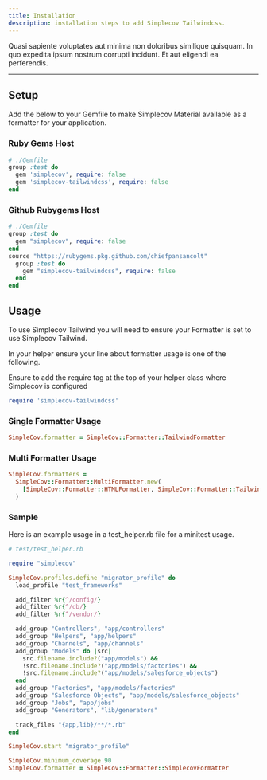 ```yaml
---
title: Installation
description: installation steps to add Simplecov Tailwindcss.
---
```


Quasi sapiente voluptates aut minima non doloribus similique quisquam. In quo expedita ipsum nostrum corrupti incidunt. Et aut eligendi ea perferendis.

---

## Setup

Add the below to your Gemfile to make Simplecov Material available as a formatter for your application.

### Ruby Gems Host

```ruby
# ./Gemfile
group :test do
  gem 'simplecov', require: false
  gem 'simplecov-tailwindcss', require: false
end
```

### Github Rubygems Host

```ruby
# ./Gemfile
group :test do
  gem "simplecov", require: false
end
source "https://rubygems.pkg.github.com/chiefpansancolt"
  group :test do
    gem "simplecov-tailwindcss", require: false
  end
end
```

## Usage

To use Simplecov Tailwind you will need to ensure your Formatter is set to use Simplecov Tailwind.

In your helper ensure your line about formatter usage is one of the following.

Ensure to add the require tag at the top of your helper class where Simplecov is configured

```ruby
require 'simplecov-tailwindcss'
```

### Single Formatter Usage

```ruby
SimpleCov.formatter = SimpleCov::Formatter::TailwindFormatter
```

### Multi Formatter Usage

```ruby
SimpleCov.formatters =
  SimpleCov::Formatter::MultiFormatter.new(
    [SimpleCov::Formatter::HTMLFormatter, SimpleCov::Formatter::TailwindFormatter],
  )
```

### Sample 

Here is an example usage in a test_helper.rb file for a minitest usage.

```ruby
# test/test_helper.rb

require "simplecov"

SimpleCov.profiles.define "migrator_profile" do
  load_profile "test_frameworks"

  add_filter %r{^/config/}
  add_filter %r{^/db/}
  add_filter %r{^/vendor/}

  add_group "Controllers", "app/controllers"
  add_group "Helpers", "app/helpers"
  add_group "Channels", "app/channels"
  add_group "Models" do |src|
    src.filename.include?("app/models") &&
    !src.filename.include?("app/models/factories") &&
    !src.filename.include?("app/models/salesforce_objects")
  end
  add_group "Factories", "app/models/factories"
  add_group "Salesforce Objects", "app/models/salesforce_objects"
  add_group "Jobs", "app/jobs"
  add_group "Generators", "lib/generators"

  track_files "{app,lib}/**/*.rb"
end

SimpleCov.start "migrator_profile"

SimpleCov.minimum_coverage 90
SimpleCov.formatter = SimpleCov::Formatter::SimplecovFormatter
```
